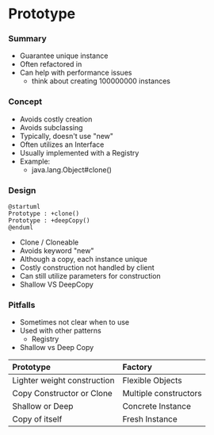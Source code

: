 # Prototype

### Summary
- Guarantee unique instance
- Often refactored in
- Can help with performance issues
  - think about creating 100000000 instances

### Concept
- Avoids costly creation
- Avoids subclassing
- Typically, doesn't use "new"
- Often utilizes an Interface
- Usually implemented with a Registry
- Example:
  - java.lang.Object#clone()

### Design

```plantuml
@startuml
Prototype : +clone()
Prototype : +deepCopy()
@enduml
```

- Clone / Cloneable
- Avoids keyword "new"
- Although a copy, each instance unique
- Costly construction not handled by client
- Can still utilize parameters for construction
- Shallow VS DeepCopy

### Pitfalls

- Sometimes not clear when to use
- Used with other patterns
  - Registry
- Shallow vs Deep Copy

| Prototype                   | Factory               |
|:----------------------------|:----------------------|
| Lighter weight construction | Flexible Objects      |
| Copy Constructor or Clone   | Multiple constructors |
| Shallow or Deep             | Concrete Instance     |
| Copy of itself              | Fresh Instance        |

